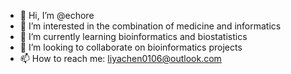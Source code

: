 - 👋 Hi, I’m @echore
- 👀 I’m interested in the combination of medicine and informatics
- 🌱 I’m currently learning bioinformatics and biostatistics
- 💞️ I’m looking to collaborate on bioinformatics projects
- 📫 How to reach me: liyachen0106@outlook.com

<!---
echore/echore is a ✨ special ✨ repository because its `README.md` (this file) appears on your GitHub profile.
You can click the Preview link to take a look at your changes.
--->
